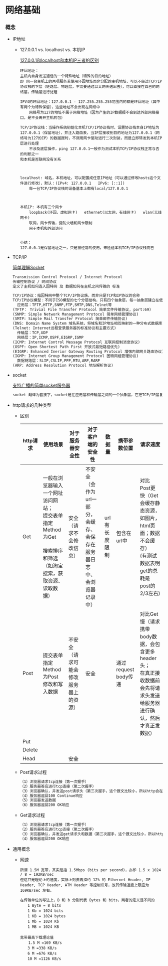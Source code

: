 # 网络基础



### 概念

* IP地址

  * 127.0.0.1 vs. localhost vs. 本机IP

    [127.0.0.1和localhost和本机IP三者的区别](https://blog.csdn.net/msdnwolaile/article/details/51278867)

    ``` text
    环回地址：
    主机向自身发送通信的一个特殊地址（特殊的目的地址）
    即 同一台主机上的两项服务若使用环回地址而非分配的主机地址，可以不经过TCP/IP协议栈的下层（链路层、物理层，不需要通过以太网传送出去），可以直接在自己的网络层，传输层进行处理
    
    IPV4的环回地址：127.0.0.1 - 127.255.255.255范围内的都是环回地址（其中有两个为特殊保留），这些地址不会出现在网络中
    	网络号为127的地址不属于网络地址（因为产生的IP数据报不会到达外部网络接口，是不会离开主机的包）
    
    TCP/IP协议栈：当操作系统初始化本机TCP/IP协议栈时，设置协议栈本身IP地址为127.0.0.1（保留地址），并注入路由表，当IP层接收到目的地址为127.0.0.1（网络号为127的IP）的数据报时，不调用网卡驱动进行二次封装，而是立即转发到本机IP层进行处理
    	不涉及底层操作，ping 127.0.0.1一般作为测试本机TCP/IP协议栈正常与否的判断之一
    和本机是否联网没有关系
    
    
    
    localhost: 域名，本机地址，可以配置成任意IP地址（可以通过修改hosts这个文件进行修改），默认：(IPv4: 127.0.0.1   IPv6: [::1])
    	每一台TCP/IP协议栈的设备基本上都有local/127.0.0.1
    
    
    
    本机IP: 本机有三个网卡
    	loopback(环回，虚拟网卡)   ethernet(以太网，有线网卡)   wlan(无线网卡)
    	联网，网卡传输，受防火墙和网卡限制
    	用于本机和外部访问
    	
    	
    小结：
    127.0.0.1是保留地址之一，只是被经常的使用，来检验本机TCP/IP协议栈而已
    
    ```



* TCP/IP

  [简单理解Socket](https://www.cnblogs.com/dolphinx/p/3460545.html)

  ``` tex
  Transmission Control Protocol / Internet Protocol
  传输控制协议 / 网间协议
  定义了主机如何连入因特网 及 数据如何在主机之间传输的 标准
  
  TCP/IP协议：指因特网中整个TCP/IP协议族，而非只是TCP和IP协议的合称
  TCP/IP协议模型：不同于ISO模型的七个分层结构，只有四个抽象层，每一抽象层建立在低一层提供的服务上，并且为高一层提供服务
  	应用层：TFTP,HTTP,SNMP,FTP,SMTP,DNS,Telnet等
  (TFTP： Trivial File Transfer Protocol 简单文件传输协议, port:69)
  (SNMP: Simple Network Management Protocol 简单网络管理协议)
  (SMTP: Simple Mail Transfer Protocol 简单邮件传输协议)
  (DNS: Domain Name System 域名系统，将域名和IP地址相互映射的一种分布式数据库)
  (Telnet: Internet远程登录服务器的标准协议和主要方式)
  	传输层：TCP,UDP
  	网络层：IP,ICMP,OSPF,EIGRP,IGMP
  (ICMP: Internet Control Message Protocol 互联网控制消息协议)
  (OSPF: Open Shortest Path First 开放式最短路径优先)
  (EIGRP: Enhanced Inerior Gateway Routing Protocol 增强内部网关路由协议)
  (IGMP: Internet Group Management Protocol 因特网组管理协议)
  	数据链路层：SLIP,CSLIP,PPP,MTU,ARP,RARP
  (ARP: Address Resolution Protocol 地址解析协议)
  ```

  

* socket

  [支持广播的简单socket服务器](https://www.cnblogs.com/dolphinX/p/3462496.html)

  ``` tex
  socket 翻译为套接字，socket是在应用层和传输层之间的一个抽象层，它把TCP/IP层复杂的操作抽象为几个简单的接口供应用层调用已实现进程在网络中通信。
  ```

  
  
* http请求的几种类型

  * 区别

    | http请求 | 使用场景                                                     | 对于服务器安全性                       | 对于客户端的安全性                                           | 数据量        | 携带参数位置         | 请求速度                                                     |
    | -------- | ------------------------------------------------------------ | -------------------------------------- | ------------------------------------------------------------ | ------------- | -------------------- | ------------------------------------------------------------ |
    | Get      | 一般在浏览器输入一个网址访问网站；<br />提交表单指定Method为Get<br /><br />搜索排序和筛选（如淘宝搜索，获取资源、读取数据） | 安全（请求不会修改信息）               | 不安全（会作为url一部分，会缓存、会保存在服务器日志中、会浏览器记录中） | url有长度限制 | 包含在url中          | 对比Post更快（Get会缓存静态资源，如图片，html页面；数据不会缓存）<br />(有测试数据表明get的总耗是post的2/3左右) |
    | Post     | 提交表单指定Method为Post<br />修改和写入数据                 | 不安全（请求可能会修改服务器上的资源） | 安全                                                         |               | 通过request body传递 | 对比Get慢（请求携带body数据，会包含更多header头；<br />在真正接收数据前会先将请求头发送给服务器进行确认，然后才真正发数据） |
    | Put      |                                                              |                                        |                                                              |               |                      |                                                              |
    | Delete   |                                                              |                                        |                                                              |               |                      |                                                              |
    | Head     |                                                              | 安全                                   |                                                              |               |                      |                                                              |

    

  * Post请求过程

    ``` tex
    （1）浏览器请求tcp连接（第一次握手）
    （2）服务器答应进行tcp连接（第二次握手）
    （3）浏览器确认，并发送post请求头（第三次握手，这个报文比较小，所以http会在此时进行第一次数据发送）
    （4）服务器返回100 Continue响应
    （5）浏览器发送数据
    （6）服务器返回200 OK响应
    ```

  * Get请求过程

    ``` tex
    （1）浏览器请求tcp连接（第一次握手）
    （2）服务器答应进行tcp连接（第二次握手）
    （3）浏览器确认，并发送get请求头和数据（第三次握手，这个报文比较小，所以http会在此时进行第一次数据发送）
    （4）服务器返回200 OK响应
    ```




* 通用概念

  * 网速

    ``` text
    所谓 1.5M 宽带，其实是指 1.5Mbps (bits per second)，亦即 1.5 x 1024 / 8 = 192KB/sec
    但这只是理论上的速度，实际上则要再扣约 12% 的 Ethernet Header, IP Header, TCP Header, ATM Header 等控制讯号，故其传输速度上限应为 169KB/sec 左右。 
    
    在传输单位的写法上，B 和 b 分别代表 Bytes 和 bits，两者的定义是不同的
    　　1 Byte = 8 bits 
    　　1 Kb = 1024 bits 
    　　1 KB = 1024 bytes 
    　　1 Mb = 1024 Kb 
    　　1 MB = 1024 KB 
    　　
    宽带最高下载理论值 
    　  1.5 M =169 KB/s 
    　　3 M =338 KB/s 
    　　6 M =676 KB/s 
    　　10 M =1126 KB/s 
    ```

    

